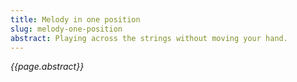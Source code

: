 ```yaml
---
title: Melody in one position 
slug: melody-one-position
abstract: Playing across the strings without moving your hand. 
---
```


*{{page.abstract}}*

